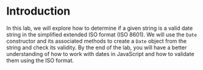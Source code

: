 # Introduction

In this lab, we will explore how to determine if a given string is a valid date string in the simplified extended ISO format (ISO 8601). We will use the `Date` constructor and its associated methods to create a `Date` object from the string and check its validity. By the end of the lab, you will have a better understanding of how to work with dates in JavaScript and how to validate them using the ISO format.
